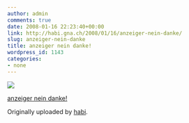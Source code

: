 ```yaml
---
author: admin
comments: true
date: 2008-01-16 22:23:40+00:00
link: http://habi.gna.ch/2008/01/16/anzeiger-nein-danke/
slug: anzeiger-nein-danke
title: anzeiger nein danke!
wordpress_id: 1143
categories:
- none
---
```



 [![](http://farm3.static.flickr.com/2013/2198502838_eee3edd56b_m.jpg)](http://www.flickr.com/photos/habi/2198502838/)
   

 
  [anzeiger nein danke!](http://www.flickr.com/photos/habi/2198502838/)
    

  Originally uploaded by [habi](http://www.flickr.com/people/habi/).
 




  

